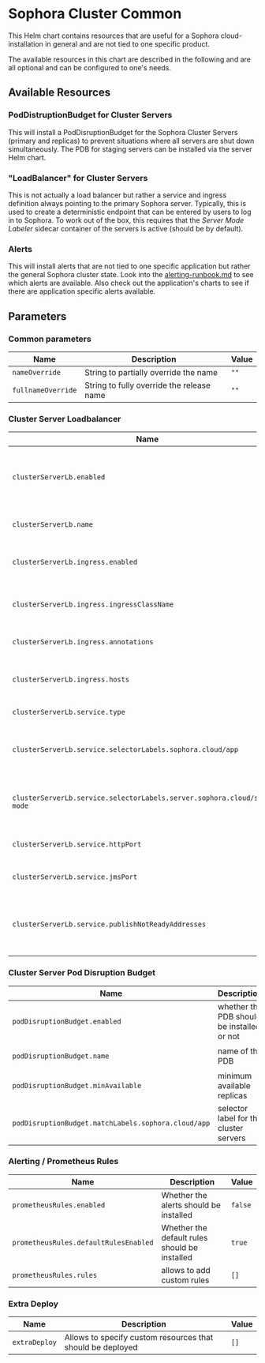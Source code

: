 # Sophora Cluster Common

This Helm chart contains resources that are useful for a Sophora cloud-installation in general and are not tied to
one specific product.

The available resources in this chart are described in the following and are all optional and can be configured to one's
needs.

## Available Resources

### PodDistruptionBudget for Cluster Servers

This will install a PodDisruptionBudget for the Sophora Cluster Servers (primary and replicas) to prevent situations
where all servers are shut down simultaneously. The PDB for staging servers can be installed via the server Helm chart.

### "LoadBalancer" for Cluster Servers

This is not actually a load balancer but rather a service and ingress definition always pointing to the primary Sophora 
server. Typically, this is used to create a deterministic endpoint that can be entered by users to log in to Sophora.
To work out of the box, this requires that the *Server Mode Labeler* sidecar container of the servers is active (should be
by default).

### Alerts

This will install alerts that are not tied to one specific application but rather the general Sophora cluster state.
Look into the [alerting-runbook.md](./alerting-runbook.md) to see which alerts are available. Also check out the application's
charts to see if there are application specific alerts available.

## Parameters

### Common parameters

| Name               | Description                               | Value |
| ------------------ | ----------------------------------------- | ----- |
| `nameOverride`     | String to partially override the name     | `""`  |
| `fullnameOverride` | String to fully override the release name | `""`  |

### Cluster Server Loadbalancer

| Name                                                                      | Description                                               | Value               |
| ------------------------------------------------------------------------- | --------------------------------------------------------- | ------------------- |
| `clusterServerLb.enabled`                                                 | whether the service and ingress should be deployed or not | `false`             |
| `clusterServerLb.name`                                                    | names of the resources                                    | `cluster-server-lb` |
| `clusterServerLb.ingress.enabled`                                         | whether the ingress should be enabled                     | `true`              |
| `clusterServerLb.ingress.ingressClassName`                                | name of the ingressClass used for the ingress             | `""`                |
| `clusterServerLb.ingress.annotations`                                     | annotations for the ingress                               | `{}`                |
| `clusterServerLb.ingress.hosts`                                           | array with hostnames used for the ingress                 | `[]`                |
| `clusterServerLb.service.type`                                            | Kubernetes service type                                   | `ClusterIP`         |
| `clusterServerLb.service.selectorLabels.sophora.cloud/app`                | labels used to select the primary Sophora server          | `cluster-server`    |
| `clusterServerLb.service.selectorLabels.server.sophora.cloud/server-mode` | labels used to select the primary Sophora server          | `primary`           |
| `clusterServerLb.service.httpPort`                                        | the Sophora server's http port                            | `1196`              |
| `clusterServerLb.service.jmsPort`                                         | the Sophora server's jms port                             | `1197`              |
| `clusterServerLb.service.publishNotReadyAddresses`                        | whether the service should publish not ready addresses    | `true`              |

### Cluster Server Pod Disruption Budget

| Name                                                | Description                                | Value                    |
| --------------------------------------------------- | ------------------------------------------ | ------------------------ |
| `podDisruptionBudget.enabled`                       | whether the PDB should be installed or not | `false`                  |
| `podDisruptionBudget.name`                          | name of the PDB                            | `sophora-cluster-server` |
| `podDisruptionBudget.minAvailable`                  | minimum available replicas                 | `2`                      |
| `podDisruptionBudget.matchLabels.sophora.cloud/app` | selector label for the cluster servers     | `cluster-server`         |

### Alerting / Prometheus Rules

| Name                                  | Description                                   | Value   |
| ------------------------------------- | --------------------------------------------- | ------- |
| `prometheusRules.enabled`             | Whether the alerts should be installed        | `false` |
| `prometheusRules.defaultRulesEnabled` | Whether the default rules should be installed | `true`  |
| `prometheusRules.rules`               | allows to add custom rules                    | `[]`    |

### Extra Deploy

| Name          | Description                                                | Value |
| ------------- | ---------------------------------------------------------- | ----- |
| `extraDeploy` | Allows to specify custom resources that should be deployed | `[]`  |


